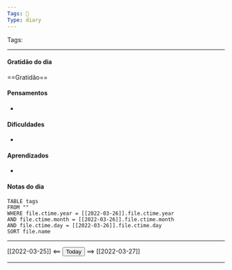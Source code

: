 ```yaml
---
Tags: 📝
Type: diary
---
```


Tags:  

---

#### Gratidão do dia
==Gratidão==

#### Pensamentos
- 

#### Dificuldades
- 

#### Aprendizados
- 

#### Notas do dia
```dataview
TABLE tags
FROM ""
WHERE file.ctime.year = [[2022-03-26]].file.ctime.year
AND file.ctime.month = [[2022-03-26]].file.ctime.month
AND file.ctime.day = [[2022-03-26]].file.ctime.day
SORT file.name
```

---

[[2022-03-25]] <== <button class="date_button_today">Today</button> ==> [[2022-03-27]]

---



